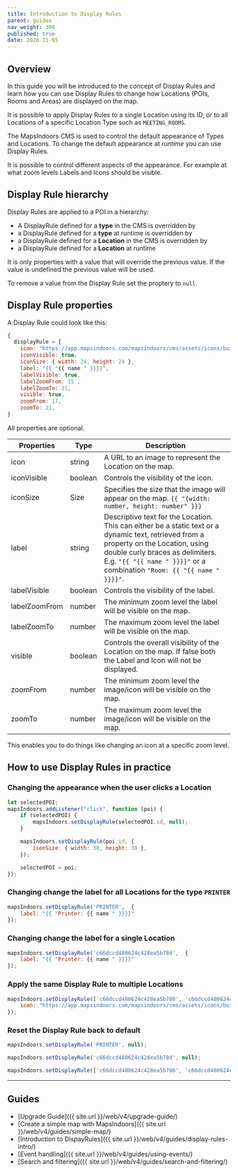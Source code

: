 ```yaml
---
title: Introduction to Display Rules
parent: guides
nav_weight: 300
published: true
date: 2020-11-05
---
```


## Overview

In this guide you will be introduced to the concept of Display Rules and learn how you can use Display Rules to change how Locations (POIs, Rooms and Areas) are displayed on the map.

It is possible to apply Display Rules to a single Location using its ID, or to all Locations of a specific Location Type such as `MEETING_ROOMS`.

The MapsIndoors CMS is used to control the default appearance of Types and Locations. To change the default appearance at _runtime_ you can use Display Rules.

It is possible to control different aspects of the appearance. For example at what zoom levels Labels and Icons should be visible.

## Display Rule hierarchy

Display Rules are applied to a POI in a hierarchy:

- A DisplayRule defined for a **type** in the CMS is overridden by
- a DisplayRule defined for a **type** at runtime is overridden by
- a DisplayRule defined for a **Location** in the CMS is overridden by
- a DisplayRule defined for a **Location** at runtime

It is only properties with a value that will override the previous value. If the value is undefined the previous value will be used.

To remove a value from the Display Rule set the proptery to `null`.

## Display Rule properties

A Display Rule could look like this:

```javascript
{
  displayRule = {
    icon: "https://app.mapsindoors.com/mapsindoors/cms/assets/icons/building-icons/cafe.png",
    iconVisible: true,
    iconSize: { width: 24, height: 24 },
    label: "{{ "{{ name " }}}}",
    labelVisible: true,
    labelZoomFrom: 15 ,
    labelZoomTo: 21,
    visible: true,
    zoomFrom: 17,
    zoomTo: 21,
}
```

All properties are optional.

| Properties    | Type    | Description                                                                                                                                                                                                                                           |
| ------------- | ------- | ----------------------------------------------------------------------------------------------------------------------------------------------------------------------------------------------------------------------------------------------------- |
| icon          | string  | A URL to an image to represent the Location on the map.                                                                                                                                                                                               |
| iconVisible   | boolean | Controls the visibility of the icon.                                                                                                                                                                                                                  |
| iconSize      | Size    | Specifies the size that the image will appear on the map. `{{ "{width: number, height: number" }}}`                                                                                                                                                   |
| label         | string  | Descriptive text for the Location. This can either be a static text or a dynamic text, retrieved from a property on the Location, using double curly braces as delimiters. E.g. `"{{ "{{ name " }}}}"` or a combination `"Room: {{ "{{ name " }}}}"`. |
| labelVisible  | boolean | Controls the visibility of the label.                                                                                                                                                                                                                 |
| labelZoomFrom | number  | The minimum zoom level the label will be visible on the map.                                                                                                                                                                                          |
| labelZoomTo   | number  | The maximum zoom level the label will be visible on the map.                                                                                                                                                                                          |
| visible       | boolean | Controls the overall visibility of the Location on the map. If false both the Label and Icon will not be displayed.                                                                                                                                   |
| zoomFrom      | number  | The minimum zoom level the image/icon will be visible on the map.                                                                                                                                                                                     |
| zoomTo        | number  | The maximum zoom level the image/icon will be visible on the map.                                                                                                                                                                                     |

This enables you to do things like changing an icon at a specific zoom level.

## How to use Display Rules in practice

### Changing the appearance when the user clicks a Location

```javascript
let selectedPOI;
mapsIndoors.addListener("click", function (poi) {
    if (selectedPOI) {
        mapsIndoors.setDisplayRule(selectedPOI.id, null);
    }

    mapsIndoors.setDisplayRule(poi.id, {
        iconSize: { width: 30, height: 30 },
    });

    selectedPOI = poi;
});
```

### Changing change the label for all Locations for the type `PRINTER`

```javascript
mapsIndoors.setDisplayRule('PRINTER',  {
    label: "{{ "Printer: {{ name " }}}}"
});
```

### Changing change the label for a single Location

```javascript
mapsIndoors.setDisplayRule('c66dccd480624c428ea5b78d',  {
    label: "{{ "Printer: {{ name " }}}}"
});
```

### Apply the same Display Rule to multiple Locations

```javascript
mapsIndoors.setDisplayRule(['c66dccd480624c428ea5b780', 'c66dccd480624c428ea5b79c','c66dccd480624c428ea5b76a', ...], {
    icon: "https://app.mapsindoors.com/mapsindoors/cms/assets/icons/building-icons/printer.png"
});
```

### Reset the Display Rule back to default

```javascript
mapsIndoors.setDisplayRule('PRINTER', null);
```

```javascript
mapsIndoors.setDisplayRule('c66dccd480624c428ea5b78d', null);
```

```javascript
mapsIndoors.setDisplayRule(['c66dccd480624c428ea5b780', 'c66dccd480624c428ea5b79c','c66dccd480624c428ea5b76a', ...], null);
```

---

## Guides

- [Upgrade Guide]({{ site.url }}/web/v4/upgrade-guide/)
- [Create a simple map with MapsIndoors]({{ site.url }}/web/v4/guides/simple-map/)
- [Introduction to DispayRules]({{ site.url }}/web/v4/guides/display-rules-intro/)
- [Event handling]({{ site.url }}/web/v4/guides/using-events/)
- [Search and filtering]({{ site.url }}/web/v4/guides/search-and-filtering/)
